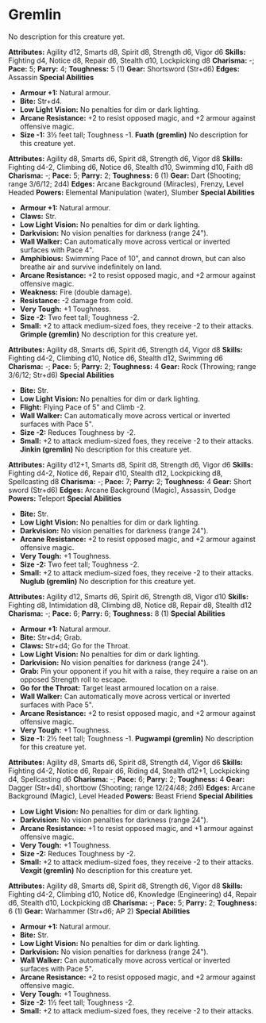 # Gremlin

No description for this creature yet.

**Attributes:** Agility d12, Smarts d8, Spirit d8, Strength d6, Vigor
d6
**Skills:** Fighting d4, Notice d8, Repair d6, Stealth d10, Lockpicking
d8
**Charisma:** -; **Pace:** 5; **Parry:** 4; **Toughness:** 5 (1)
**Gear:** Shortsword (Str+d6)
**Edges:** Assassin
**Special Abilities**

- **Armour +1:** Natural armour.
- **Bite:** Str+d4.
- **Low Light Vision:** No penalties for dim or dark lighting.
- **Arcane Resistance:** +2 to resist opposed magic, and +2 armour
against offensive magic.
- **Size -1:** 3½ feet tall; Toughness -1.
**Fuath (gremlin)**
No description for this creature yet.

**Attributes:** Agility d8, Smarts d6, Spirit d8, Strength d6, Vigor d8
**Skills:** Fighting d4-2, Climbing d6, Notice d6, Stealth d10, Swimming
d10, Faith d8
**Charisma:** -; **Pace:** 5; **Parry:** 2; **Toughness:** 6 (1)
**Gear:** Dart (Shooting; range 3/6/12; 2d4)
**Edges:** Arcane Background (Miracles), Frenzy, Level Headed
**Powers:** Elemental Manipulation (water), Slumber
**Special Abilities**

- **Armour +1:** Natural armour.
- **Claws:** Str.
- **Low Light Vision:** No penalties for dim or dark lighting.
- **Darkvision:** No vision penalties for darkness (range 24").
- **Wall Walker:** Can automatically move across vertical or inverted
surfaces with Pace 4".
- **Amphibious:** Swimming Pace of 10", and cannot drown, but can also
breathe air and survive indefinitely on land.
- **Arcane Resistance:** +2 to resist opposed magic, and +2 armour
against offensive magic.
- **Weakness:** Fire (double damage).
- **Resistance:** -2 damage from cold.
- **Very Tough:** +1 Toughness.
- **Size -2:** Two feet tall; Toughness -2.
- **Small:** +2 to attack medium-sized foes, they receive -2 to their
attacks.
**Grimple (gremlin)**
No description for this creature yet.

**Attributes:** Agility d8, Smarts d6, Spirit d6, Strength d4, Vigor d8
**Skills:** Fighting d4-2, Climbing d10, Notice d6, Stealth d12,
Swimming d6
**Charisma:** -; **Pace:** 5; **Parry:** 2; **Toughness:** 4
**Gear:** Rock (Throwing; range 3/6/12; Str+d6)
**Special Abilities**

- **Bite:** Str.
- **Low Light Vision:** No penalties for dim or dark lighting.
- **Flight:** Flying Pace of 5" and Climb -2.
- **Wall Walker:** Can automatically move across vertical or inverted
surfaces with Pace 5".
- **Size -2:** Reduces Toughness by -2.
- **Small:** +2 to attack medium-sized foes, they receive -2 to their
attacks.
**Jinkin (gremlin)**
No description for this creature yet.

**Attributes:** Agility d12+1, Smarts d8, Spirit d8, Strength d6, Vigor
d6
**Skills:** Fighting d4-2, Notice d6, Repair d10, Stealth d12,
Lockpicking d8, Spellcasting d8
**Charisma:** -; **Pace:** 7; **Parry:** 2; **Toughness:** 4
**Gear:** Short sword (Str+d6)
**Edges:** Arcane Background (Magic), Assassin, Dodge
**Powers:** Teleport
**Special Abilities**

- **Bite:** Str.
- **Low Light Vision:** No penalties for dim or dark lighting.
- **Darkvision:** No vision penalties for darkness (range 24").
- **Arcane Resistance:** +2 to resist opposed magic, and +2 armour
against offensive magic.
- **Very Tough:** +1 Toughness.
- **Size -2:** Two feet tall; Toughness -2.
- **Small:** +2 to attack medium-sized foes, they receive -2 to their
attacks.
**Nuglub (gremlin)**
No description for this creature yet.

**Attributes:** Agility d12, Smarts d6, Spirit d6, Strength d8, Vigor
d10
**Skills:** Fighting d8, Intimidation d8, Climbing d8, Notice d8, Repair
d8, Stealth d12
**Charisma:** -; **Pace:** 6; **Parry:** 6; **Toughness:** 8 (1)
**Special Abilities**

- **Armour +1:** Natural armour.
- **Bite:** Str+d4; Grab.
- **Claws:** Str+d4; Go for the Throat.
- **Low Light Vision:** No penalties for dim or dark lighting.
- **Darkvision:** No vision penalties for darkness (range 24").
- **Grab:** Pin your opponent if you hit with a raise, they require a
raise on an opposed Strength roll to escape.
- **Go for the Throat:** Target least armoured location on a raise.
- **Wall Walker:** Can automatically move across vertical or inverted
surfaces with Pace 5".
- **Arcane Resistance:** +2 to resist opposed magic, and +2 armour
against offensive magic.
- **Very Tough:** +1 Toughness.
- **Size -1:** 2½ feet tall; Toughness -1.
**Pugwampi (gremlin)**
No description for this creature yet.

**Attributes:** Agility d8, Smarts d6, Spirit d8, Strength d4, Vigor d6
**Skills:** Fighting d4-2, Notice d6, Repair d6, Riding d4, Stealth
d12+1, Lockpicking d4, Spellcasting d6
**Charisma:** -; **Pace:** 6; **Parry:** 2; **Toughness:** 4
**Gear:** Dagger (Str+d4), shortbow (Shooting; range 12/24/48; 2d6)
**Edges:** Arcane Background (Magic), Level Headed
**Powers:** Beast Friend
**Special Abilities**

- **Low Light Vision:** No penalties for dim or dark lighting.
- **Darkvision:** No vision penalties for darkness (range 24").
- **Arcane Resistance:** +1 to resist opposed magic, and +1 armour
against offensive magic.
- **Very Tough:** +1 Toughness.
- **Size -2:** Reduces Toughness by -2.
- **Small:** +2 to attack medium-sized foes, they receive -2 to their
attacks.
**Vexgit (gremlin)**
No description for this creature yet.

**Attributes:** Agility d8, Smarts d8, Spirit d8, Strength d6, Vigor d8
**Skills:** Fighting d4-2, Climbing d10, Notice d6, Knowledge
(Engineering) d4, Repair d6, Stealth d10, Lockpicking d8
**Charisma:** -; **Pace:** 5; **Parry:** 2; **Toughness:** 6 (1)
**Gear:** Warhammer (Str+d6; AP 2)
**Special Abilities**

- **Armour +1:** Natural armour.
- **Bite:** Str.
- **Low Light Vision:** No penalties for dim or dark lighting.
- **Darkvision:** No vision penalties for darkness (range 24").
- **Wall Walker:** Can automatically move across vertical or inverted
surfaces with Pace 5".
- **Arcane Resistance:** +2 to resist opposed magic, and +2 armour
against offensive magic.
- **Very Tough:** +1 Toughness.
- **Size -2:** 1½ feet tall; Toughness -2.
- **Small:** +2 to attack medium-sized foes, they receive -2 to their
attacks.
